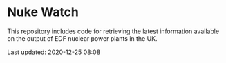 # Nuke Watch

This repository includes code for retrieving the latest information available on the output of EDF nuclear power plants in the UK.

Last updated: 2020-12-25 08:08